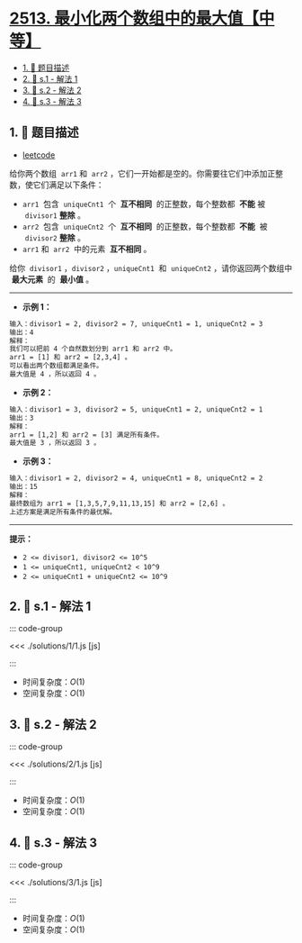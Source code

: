 # [2513. 最小化两个数组中的最大值【中等】](https://github.com/tnotesjs/TNotes.leetcode/tree/main/notes/2513.%20%E6%9C%80%E5%B0%8F%E5%8C%96%E4%B8%A4%E4%B8%AA%E6%95%B0%E7%BB%84%E4%B8%AD%E7%9A%84%E6%9C%80%E5%A4%A7%E5%80%BC%E3%80%90%E4%B8%AD%E7%AD%89%E3%80%91)

<!-- region:toc -->

- [1. 📝 题目描述](#1--题目描述)
- [2. 🎯 s.1 - 解法 1](#2--s1---解法-1)
- [3. 🎯 s.2 - 解法 2](#3--s2---解法-2)
- [4. 🎯 s.3 - 解法 3](#4--s3---解法-3)

<!-- endregion:toc -->

## 1. 📝 题目描述

- [leetcode](https://leetcode.cn/problems/minimize-the-maximum-of-two-arrays/)

给你两个数组  `arr1` 和  `arr2` ，它们一开始都是空的。你需要往它们中添加正整数，使它们满足以下条件：

- `arr1`  包含  `uniqueCnt1`  个  **互不相同**  的正整数，每个整数都  **不能** 被  `divisor1` **整除** 。
- `arr2`  包含  `uniqueCnt2`  个  **互不相同**  的正整数，每个整数都  **不能**  被  `divisor2` **整除** 。
- `arr1` 和  `arr2`  中的元素  **互不相同** 。

给你  `divisor1` ，`divisor2` ，`uniqueCnt1`  和  `uniqueCnt2` ，请你返回两个数组中  **最大元素**  的  **最小值** 。

---

- **示例 1：**

```txt
输入：divisor1 = 2, divisor2 = 7, uniqueCnt1 = 1, uniqueCnt2 = 3
输出：4
解释：
我们可以把前 4 个自然数划分到 arr1 和 arr2 中。
arr1 = [1] 和 arr2 = [2,3,4] 。
可以看出两个数组都满足条件。
最大值是 4 ，所以返回 4 。
```

- **示例 2：**

```txt
输入：divisor1 = 3, divisor2 = 5, uniqueCnt1 = 2, uniqueCnt2 = 1
输出：3
解释：
arr1 = [1,2] 和 arr2 = [3] 满足所有条件。
最大值是 3 ，所以返回 3 。
```

- **示例 3：**

```txt
输入：divisor1 = 2, divisor2 = 4, uniqueCnt1 = 8, uniqueCnt2 = 2
输出：15
解释：
最终数组为 arr1 = [1,3,5,7,9,11,13,15] 和 arr2 = [2,6] 。
上述方案是满足所有条件的最优解。
```

---

**提示：**

- `2 <= divisor1, divisor2 <= 10^5`
- `1 <= uniqueCnt1, uniqueCnt2 < 10^9`
- `2 <= uniqueCnt1 + uniqueCnt2 <= 10^9`

## 2. 🎯 s.1 - 解法 1

::: code-group

<<< ./solutions/1/1.js [js]

:::

- 时间复杂度：$O(1)$
- 空间复杂度：$O(1)$

## 3. 🎯 s.2 - 解法 2

::: code-group

<<< ./solutions/2/1.js [js]

:::

- 时间复杂度：$O(1)$
- 空间复杂度：$O(1)$

## 4. 🎯 s.3 - 解法 3

::: code-group

<<< ./solutions/3/1.js [js]

:::

- 时间复杂度：$O(1)$
- 空间复杂度：$O(1)$
